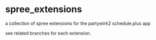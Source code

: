 # spree_extensions
a collection of spree extensions for the partywirk2 schedule.plus app

see related branches for each extension. 
